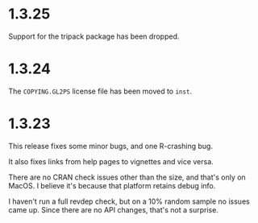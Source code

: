 # 1.3.25

Support for the tripack package has been dropped.

# 1.3.24

The `COPYING.GL2PS` license file has been moved to
`inst`.

# 1.3.23

This release fixes some minor bugs, and one R-crashing bug.

It also fixes links from help pages to vignettes and 
vice versa.

There are no CRAN check issues other than the size, and
that's only on MacOS.  I believe it's because that
platform retains debug info.

I haven't run a full revdep check, but on a 10% random 
sample no issues came up.  Since there are no API
changes, that's not a surprise.

